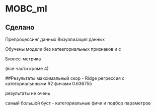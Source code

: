 # MOBC_ml

## Сделано
Препроцессинг данных
Визуализация данных

Обучены модели без катеегориальных признаков и с

Бизнес-метрика

(все части кроме 4)

##Результаты
максимальный скор - Ridge регрессия с категориальнными R2 фичами 0.636755

результаты не очень

самый большой буст - категориальные фичи и подбор параметров
